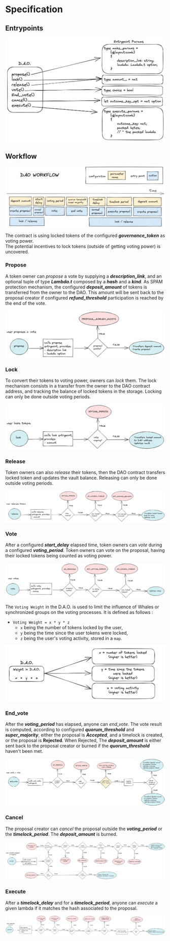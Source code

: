 # Specification

## Entrypoints

![contract_entrypoints](./images/contract_entrypoints.png)

## Workflow

![workflow](./images/workflow.png)

The contract is using locked tokens of the configured
***governance_token*** as voting power.  
The potential incentives to lock tokens (outside of getting voting power) is
uncovered.

### Propose

A token owner can *propose* a vote by supplying a ***description_link***,
and an optional tuple of type ***Lambda.t*** composed by a ***hash*** and a ***kind***.
As SPAM protection mechanism, the configured ***deposit_amount*** of tokens is
transferred from the owner to the DAO. This amount will be sent back to
the proposal creator if configured ***refund_threshold*** participation is
reached by the end of the vote.

![propose](./images/flow_propose.png)

### Lock

To convert their tokens to voting power, owners can *lock* them.
The lock mechanism consists in a transfer from the owner to the DAO contract address,
and tracking the balance of locked tokens in the storage.
Locking can only be done outside voting periods.

![lock](./images/flow_lock.png)

### Release

Token owners can also *release* their tokens, then the DAO contract
transfers locked token and updates the vault balance. Releasing can only be done
outside voting periods.

![release](./images/flow_release.png)

### Vote

After a configured ***start_delay*** elapsed time, token owners can *vote*
during a configured ***voting_period***. Token owners can vote on the proposal,
having their locked tokens being counted as voting power.

![vote](./images/flow_vote.png)

The `Voting Weight` in the D.A.O. is used to limit the influence of Whales
or synchronized groups on the voting processes. It is defined as follows : 
- `Voting Weight = x * y * z`
    - `x` being the number of tokens locked by the user,
    - `y` being the time since the user tokens were locked,
    - `z` being the user's voting activity, stored in a `map`.

![voting_weight](./images/voting_weight.png)

### End_vote

After the ***voting_period*** has elapsed, anyone can *end_vote*.
The vote result is computed, according to configured ***quorum_threshold***
and ***super_majority***, either the proposal is ***Accepted***,
and a timelock is created, or the proposal is **Rejected**.
When Rejected, The ***deposit_amount*** is either sent back to the proposal
creator or burned if the ***quorum_threshold*** haven't been met.

![end_vote](./images/flow_end_vote.png)

### Cancel

The proposal creator can *cancel* the proposal outside the ***voting_period***
or the ***timelock_period***. The ***deposit_amount*** is burned.

![cancel](./images/flow_cancel.png)

### Execute

After a ***timelock_delay*** and for a ***timelock_period***, anyone can *execute*
a given lambda if it matches the hash associated to the proposal.

![execute](./images/flow_execute.png)
